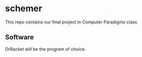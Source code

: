 # schemer
This repo contains our final project in Computer Paradigms class

## Software
DrRacket will be the program of choice.
